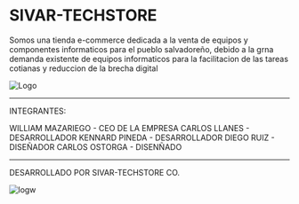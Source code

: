 # SIVAR-TECHSTORE
Somos una tienda e-commerce dedicada a la venta de equipos y componentes informaticos para el pueblo salvadoreño, debido a la grna demanda existente de equipos informaticos para la facilitacion de las tareas cotianas y reduccion de la brecha digital

![Logo](https://user-images.githubusercontent.com/83888568/185728928-41d4fde1-e59f-475b-86d0-646e33871766.jpeg)

_______________________________________________________________________________________________________________

INTEGRANTES:

WILLIAM MAZARIEGO - CEO DE LA EMPRESA
CARLOS LLANES - DESARROLLADOR
KENNARD PINEDA - DESARROLLADOR
DIEGO RUIZ - DISEÑADOR
CARLOS OSTORGA - DISENÑADO
______________________________________________________________________________________________________________

DESARROLLADO POR SIVAR-TECHSTORE CO.

![logw](https://user-images.githubusercontent.com/83888568/185728966-f837f2ed-af65-43b5-9260-9c7135760072.png)
